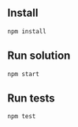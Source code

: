 ## Install

```
npm install
```


## Run solution

```
npm start
```

## Run tests

```
npm test
```

